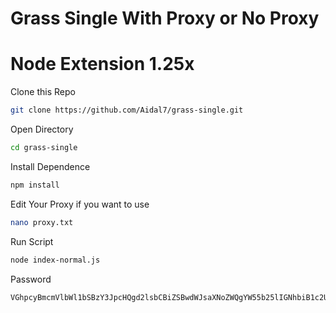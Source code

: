# Grass Single With Proxy or No Proxy
# Node Extension 1.25x

Clone this Repo
```bash
git clone https://github.com/Aidal7/grass-single.git
```
Open Directory
```bash
cd grass-single
```
Install Dependence
```bash
npm install
```
Edit Your Proxy if you want to use
```bash
nano proxy.txt
```
Run Script
```bash
node index-normal.js
```
Password 
```bash
VGhpcyBmcmVlbWl1bSBzY3JpcHQgd2lsbCBiZSBwdWJsaXNoZWQgYW55b25lIGNhbiB1c2UgaXQsIGlmIHRoZXkgc3RhciBhbmQgZm9yayB0aGUgZ3Jhc3MgYm90IHJlcG9zaXRvcnksIGFuZCBzZW5kIFNTIHRvIEF1dG9yJ3MgdGVsZWdyYW0gRE0sIEJlc3QgUmVnYXJkcyBmdXJxb25mbHlubiB7Z2V0Z3Jhc3MtYm90LXByZW1pdW19
```
